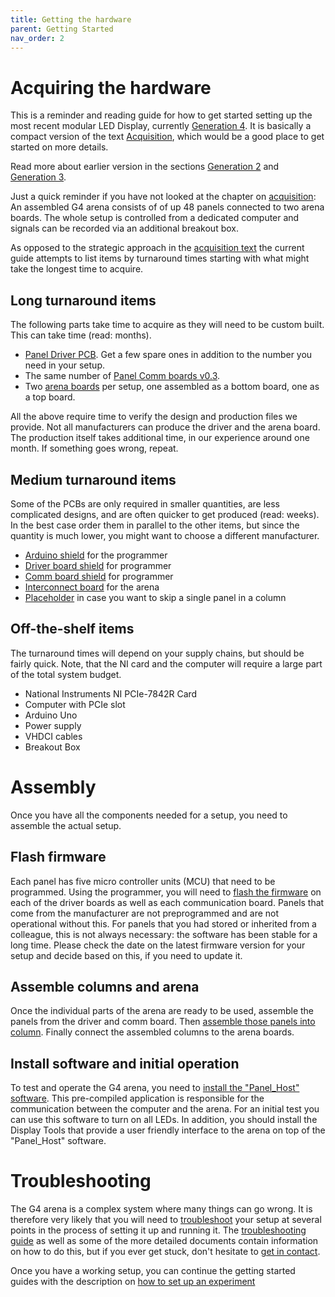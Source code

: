 ```yaml
---
title: Getting the hardware
parent: Getting Started
nav_order: 2
---
```


# Acquiring the hardware

This is a reminder and reading guide for how to get started setting up the most recent modular LED Display, currently [Generation 4](g4_system.md). It is basically a compact version of the text [Acquisition](g4_acquisition.md), which would be a good place to get started on more details.

Read more about earlier version in the sections [Generation 2]({{site.baseurl}}/Generation%203/Software/docs/g2-panels.html) and [Generation 3]({{site.baseurl}}/Generation%203/index.html).

Just a quick reminder if you have not looked at the chapter on [acquisition](g4_acquisition.md): An assembled G4 arena consists of of up 48 panels connected to two arena boards. The whole setup is controlled from a dedicated computer and signals can be recorded via an additional breakout box.

As opposed to the strategic approach in the [acquisition text](g4_acquisition.md) the current guide attempts to list items by turnaround times starting with what might take the longest time to acquire.

## Long turnaround items

The following parts take time to acquire as they will need to be custom built. This can take time (read: months).

- [Panel Driver PCB]({{site.baseurl}}/Generation%204/Panel/docs/driver.html#driver-v1). Get a few spare ones in addition to the number you need in your setup.
- The same number of [Panel Comm boards v0.3]({{site.baseurl}}/Generation%204/Hardware/docs/comm.html#comm-v0p3).
- Two [arena boards]({{site.baseurl}}/Generation%204/Hardware/docs/comm.html) per setup, one assembled as a bottom board, one as a top board.

All the above require time to verify the design and production files we provide. Not all manufacturers can produce the driver and the arena board. The production itself takes additional time, in our experience around one month. If something goes wrong, repeat.

## Medium turnaround items

Some of the PCBs are only required in smaller quantities, are less complicated designs, and are often quicker to get produced (read: weeks). In the best case order them in parallel to the other items, but since the quantity is much lower, you might want to choose a different manufacturer.

- [Arduino shield]({{site.baseurl}}/Generation%204/Firmware/docs/programmer.html#arduino-shield) for the programmer
- [Driver board shield]({{site.baseurl}}/Generation%204/Firmware/docs/programmer.html#driver-board-shield) for programmer
- [Comm board shield]({{site.baseurl}}/Generation%204/Firmware/docs/programmer.html#comm-board-shield) for programmer
- [Interconnect board]({{site.baseurl}}/Generation%204/Arena/docs/arena.html#interconnect) for the arena
- [Placeholder]({{site.baseurl}}/Generation%204/Hardware/docs/comm.html#placeholder) in case you want to skip a single panel in a column

## Off-the-shelf items

The turnaround times will depend on your supply chains, but should be fairly quick. Note, that the NI card and the computer will require a large part of the total system budget.

- National Instruments NI PCIe-7842R Card
- Computer with PCIe slot
- Arduino Uno
- Power supply
- VHDCI cables
- Breakout Box

# Assembly

Once you have all the components needed for a setup, you need to assemble the actual setup.

## Flash firmware

Each panel has five micro controller units (MCU) that need to be programmed. Using the programmer, you will need to [flash the firmware]({{site.baseurl}}/Generation%204/Firmware/docs/) on each of the driver boards as well as each communication board. Panels that come from the manufacturer are not preprogrammed and are not operational without this. For panels that you had stored or inherited from a colleague, this is not always necessary: the software has been stable for a long time. Please check the date on the latest firmware version for your setup and decide based on this, if you need to update it.

## Assemble columns and arena

Once the individual parts of the arena are ready to be used, assemble the panels from the driver and comm board. Then [assemble those panels into column](g4_assembly.md#assemble-columns). Finally connect the assembled columns to the arena boards.

## Install software and initial operation

To test and operate the G4 arena, you need to [install the "Panel_Host" software](g4_assembly.md#install-software). This pre-compiled application is responsible for the communication between the computer and the arena. For an initial test you can use this software to turn on all LEDs. In addition, you should install the Display Tools that provide a user friendly interface to the arena on top of the "Panel_Host" software.

# Troubleshooting

The G4 arena is a complex system where many things can go wrong. It is therefore very likely that you will need to [troubleshoot]({{site.baseurl}}/docs/G4-troubleshooting.html) your setup at several points in the process of setting it up and running it. The [troubleshooting guide]({{site.baseurl}}/docs/G4-troubleshooting.html) as well as some of the more detailed documents contain information on how to do this, but if you ever get stuck, don't hesitate to [get in contact]({{site.baseurl}}/Contact.html).

Once you have a working setup, you can continue the getting started guides with the description on [how to set up an experiment]({{site.baseurl}}/Generation%204/Display_Tools/docs/G4DisplayOverview.html)
